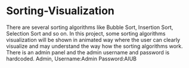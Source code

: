 # Sorting-Visualization
There are several sorting algorithms like Bubble Sort, Insertion Sort, Selection Sort and so on. In this project, some sorting algorithms visualization will be shown in animated way where the user can clearly visualize and may understand the way how the sorting algorithms work.
There is an admin panel and the admin username and password is hardcoded.
Admin,
Username:Admin
Password:AIUB
